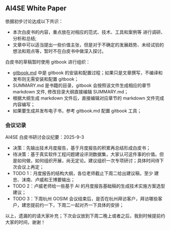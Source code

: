 ## AI4SE White Paper

依据初步讨论达成以下共识：
- 本次白皮书的内容，重点放在对相应的范式、技术、工具和案例等 进行调研、分析和总结; 
- 文章中可以适当提出一些价值主张，但是对于不确定的发展趋势、未经试验的想法和观点等，暂时不在白皮书中做深入探讨。

白皮书的草稿暂时使用 gitbook 进行组织：
- [gitbook.md](gitbook.md) 中是 gitbook 的安装和配置过程；如果只是文章撰写，不编译和发布则无需安装和配置 gitbook；
- SUMMARY.md 是书籍的目录，gitbook 会按照该文件生成相应的章节 markdown 文件, 修改目录大纲直接编辑 SUMMARY.md；
- 根据大纲生成 markdown 文件后，直接编辑对应章节的 markdown 文件完成内容编写；
- 如果要生成并发布电子书，参考 gitbook.md 配置 gitbook 工具；


### 会议记录

AI4SE 白皮书研讨会议纪要：2025-9-3
- 决策：先输出技术月度报告，基于月度报告的积累再总结形成白皮书；
- 待决策：基于真实软件工程问题建设评测数据集，大家认可这件事的价值。但是如何做，如何组织开展，尚无定论。建议组织一次专项研讨；具体时间待下次会议上再定；
- TODO 1：月度报告的结构大纲，各位老师截止下周二给出建议稿，至少 建忠、沫南、卢威和王博要输出；
- TODO 2：卢威老师给一些基于 AI 的月度报告基础稿的生成技术实施方案选型建议；
- TODO 3：下周杭州 GOSIM 会议结束后，是否在杭州拜访客户，拜访哪些客户，建忠提前约一下，下周二一起对齐一下具体的安排；

以上，遗漏的的请大家补充；下次会议放到下周二晚上或者之后，我到时候提前约大家的时间，谢谢！